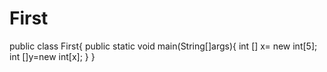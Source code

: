 # First
public class First{
  public static void main(String[]args){
    int [] x= new int[5];
    int []y=new int[x];
  }
}
